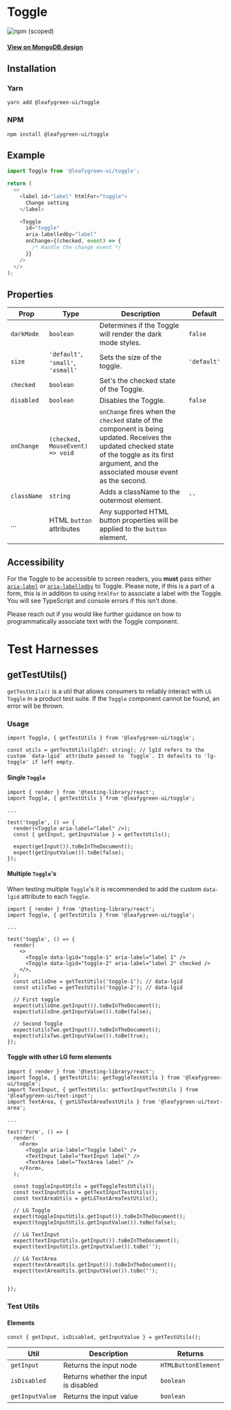# Toggle

![npm (scoped)](https://img.shields.io/npm/v/@leafygreen-ui/toggle.svg)

#### [View on MongoDB.design](https://www.mongodb.design/component/toggle/example/)

## Installation

### Yarn

```shell
yarn add @leafygreen-ui/toggle
```

### NPM

```shell
npm install @leafygreen-ui/toggle
```

## Example

```js
import Toggle from '@leafygreen-ui/toggle';

return (
  <>
    <label id="label" htmlFor="toggle">
      Change setting
    </label>

    <Toggle
      id="toggle"
      aria-labelledby="label"
      onChange={(checked, event) => {
        /* Handle the change event */
      }}
    />
  </>
);
```

## Properties

| Prop        | Type                               | Description                                                                                                                                                                                        | Default     |
| ----------- | ---------------------------------- | -------------------------------------------------------------------------------------------------------------------------------------------------------------------------------------------------- | ----------- |
| `darkMode`  | `boolean`                          | Determines if the Toggle will render the dark mode styles.                                                                                                                                         | `false`     |
| `size`      | `'default'`, `'small'`, `'xsmall'` | Sets the size of the toggle.                                                                                                                                                                       | `'default'` |
| `checked`   | `boolean`                          | Set's the checked state of the Toggle.                                                                                                                                                             |             |
| `disabled`  | `boolean`                          | Disables the Toggle.                                                                                                                                                                               | `false`     |
| `onChange`  | `(checked, MouseEvent) => void`    | `onChange` fires when the `checked` state of the component is being updated. Receives the updated checked state of the toggle as its first argument, and the associated mouse event as the second. |             |
| `className` | `string`                           | Adds a className to the outermost element.                                                                                                                                                         | `''`        |
| ...         | HTML `button` attributes           | Any supported HTML button properties will be applied to the `button` element.                                                                                                                      |             |

## Accessibility

For the Toggle to be accessible to screen readers, you **must** pass either [`aria-label`](https://developer.mozilla.org/en-US/docs/Web/Accessibility/ARIA/ARIA_Techniques/Using_the_aria-label_attribute) or [`aria-labelledby`](https://developer.mozilla.org/en-US/docs/Web/Accessibility/ARIA/ARIA_Techniques/Using_the_aria-labelledby_attribute) to Toggle. Please note, if this is a part of a form, this is in addition to using `htmlFor` to associate a label with the Toggle. You will see TypeScript and console errors if this isn't done.

Please reach out if you would like further guidance on how to programmatically associate text with the Toggle component.

# Test Harnesses

## getTestUtils()

`getTestUtils()` is a util that allows consumers to reliably interact with `LG Toggle` in a product test suite. If the `Toggle` component cannot be found, an error will be thrown.

### Usage

```tsx
import Toggle, { getTestUtils } from '@leafygreen-ui/toggle';

const utils = getTestUtils(lgId?: string); // lgId refers to the custom `data-lgid` attribute passed to `Toggle`. It defaults to 'lg-toggle' if left empty.
```

#### Single `Toggle`

```tsx
import { render } from '@testing-library/react';
import Toggle, { getTestUtils } from '@leafygreen-ui/toggle';

...

test('toggle', () => {
  render(<Toggle aria-label="label" />);
  const { getInput, getInputValue } = getTestUtils();

  expect(getInput()).toBeInTheDocument();
  expect(getInputValue()).toBe(false);
});
```

#### Multiple `Toggle`'s

When testing multiple `Toggle`'s it is recommended to add the custom `data-lgid` attribute to each `Toggle`.

```tsx
import { render } from '@testing-library/react';
import Toggle, { getTestUtils } from '@leafygreen-ui/toggle';

...

test('toggle', () => {
  render(
    <>
      <Toggle data-lgid="toggle-1" aria-label="label 1" />
      <Toggle data-lgid="toggle-2" aria-label="label 2" checked />
    </>,
  );
  const utilsOne = getTestUtils('toggle-1'); // data-lgid
  const utilsTwo = getTestUtils('toggle-2'); // data-lgid

  // First toggle
  expect(utilsOne.getInput()).toBeInTheDocument();
  expect(utilsOne.getInputValue()).toBe(false);

  // Second Toggle
  expect(utilsTwo.getInput()).toBeInTheDocument();
  expect(utilsTwo.getInputValue()).toBe(true);
});
```

#### Toggle with other LG form elements

```tsx
import { render } from '@testing-library/react';
import Toggle, { getTestUtils: getToggleTestUtils } from '@leafygreen-ui/toggle';
import TextInput, { getTestUtils: getTextInputTestUtils } from '@leafygreen-ui/text-input';
import TextArea, { getLGTextAreaTestUtils } from '@leafygreen-ui/text-area';

...

test('Form', () => {
  render(
    <Form>
      <Toggle aria-label="Toggle label" />
      <TextInput label="TextInput label" />
      <TextArea label="TextArea label" />
    </Form>,
  );

  const toggleInputUtils = getToggleTestUtils();
  const textInputUtils = getTextInputTestUtils();
  const textAreaUtils = getLGTextAreaTestUtils();

  // LG Toggle
  expect(toggleInputUtils.getInput()).toBeInTheDocument();
  expect(toggleInputUtils.getInputValue()).toBe(false);

  // LG TextInput
  expect(textInputUtils.getInput()).toBeInTheDocument();
  expect(textInputUtils.getInputValue()).toBe('');

  // LG TextArea
  expect(textAreaUtils.getInput()).toBeInTheDocument();
  expect(textAreaUtils.getInputValue()).toBe('');


});
```

### Test Utils

#### Elements

```tsx
const { getInput, isDisabled, getInputValue } = getTestUtils();
```

| Util            | Description                           | Returns             |
| --------------- | ------------------------------------- | ------------------- |
| `getInput`      | Returns the input node                | `HTMLButtonElement` |
| `isDisabled`    | Returns whether the input is disabled | `boolean`           |
| `getInputValue` | Returns the input value               | `boolean`           |
